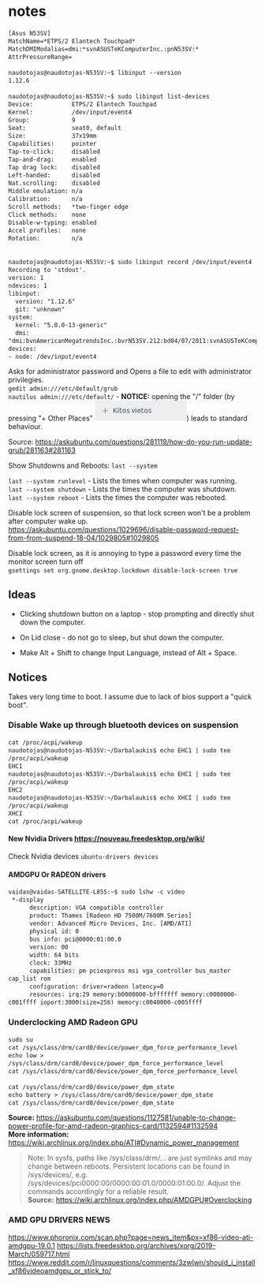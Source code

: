 # notes
```
[Asus N53SV]
MatchName=*ETPS/2 Elantech Touchpad*
MatchDMIModalias=dmi:*svnASUSTeKComputerInc.:pnN53SV:*
AttrPressureRange=

naudotojas@naudotojas-N53SV:~$ libinput --version
1.12.6

naudotojas@naudotojas-N53SV:~$ sudo libinput list-devices
Device:           ETPS/2 Elantech Touchpad
Kernel:           /dev/input/event4
Group:            9
Seat:             seat0, default
Size:             37x19mm
Capabilities:     pointer 
Tap-to-click:     disabled
Tap-and-drag:     enabled
Tap drag lock:    disabled
Left-handed:      disabled
Nat.scrolling:    disabled
Middle emulation: n/a
Calibration:      n/a
Scroll methods:   *two-finger edge 
Click methods:    none
Disable-w-typing: enabled
Accel profiles:   none
Rotation:         n/a
 
 
naudotojas@naudotojas-N53SV:~$ sudo libinput record /dev/input/event4
Recording to 'stdout'.
version: 1
ndevices: 1
libinput:
  version: "1.12.6"
  git: "unknown"
system:
  kernel: "5.0.0-13-generic"
  dmi: "dmi:bvnAmericanMegatrendsInc.:bvrN53SV.212:bd04/07/2011:svnASUSTeKComputerInc.:pnN53SV:pvr1.0:rvnASUSTeKComputerInc.:rnN53SV:rvr1.0:cvnASUSTeKComputerInc.:ct10:cvr1.0:"
devices:
- node: /dev/input/event4

```





Asks for administrator password and Opens a file to edit with administrator privilegies.  
`gedit admin:///etc/default/grub`  
`nautilus admin:///etc/default/` - **NOTICE:** opening the "/" folder (by pressing "+ Other Places" ![gd](./other-places.png)) leads to standard behaviour.  

Source: https://askubuntu.com/questions/281119/how-do-you-run-update-grub/281163#281163







Show Shutdowns and Reboots: `last --system`

`last --system runlevel` - Lists the times when computer was running.  
`last --system shutdown` - Lists the times the computer was shutdown.  
`last --system reboot` - Lists the times the computer was rebooted.  



Disable lock screen of suspension, so that lock screen won't be a problem after computer wake up.  
https://askubuntu.com/questions/1029696/disable-password-request-from-from-suspend-18-04/1029805#1029805

Disable lock screen, as it is annoying to type a password every time the monitor screen turn off  
`gsettings set org.gnome.desktop.lockdown disable-lock-screen true`



## Ideas
* Clicking shutdown button on a laptop - stop prompting and directly shut down the computer.  

* On Lid close - do not go to sleep, but shut down the computer.

* Make Alt + Shift to change Input Language, instead of Alt + Space.

## Notices
Takes very long time to boot. I assume due to lack of bios support a "quick boot".




### Disable Wake up through bluetooth devices on suspension
```
cat /proc/acpi/wakeup
naudotojas@naudotojas-N53SV:~/Darbalaukis$ echo EHC1 | sudo tee /proc/acpi/wakeup
EHC1
naudotojas@naudotojas-N53SV:~/Darbalaukis$ echo EHC1 | sudo tee /proc/acpi/wakeup
EHC2
naudotojas@naudotojas-N53SV:~/Darbalaukis$ echo XHCI | sudo tee /proc/acpi/wakeup
XHCI
cat /proc/acpi/wakeup
```
#### New Nvidia Drivers https://nouveau.freedesktop.org/wiki/
Check Nvidia devices `ubuntu-drivers devices`


#### AMDGPU Or RADEON drivers
 ```
vaidas@vaidas-SATELLITE-L855:~$ sudo lshw -c video
  *-display                 
       description: VGA compatible controller
       product: Thames [Radeon HD 7500M/7600M Series]
       vendor: Advanced Micro Devices, Inc. [AMD/ATI]
       physical id: 0
       bus info: pci@0000:01:00.0
       version: 00
       width: 64 bits
       clock: 33MHz
       capabilities: pm pciexpress msi vga_controller bus_master cap_list rom
       configuration: driver=radeon latency=0
       resources: irq:29 memory:b0000000-bfffffff memory:c0000000-c001ffff ioport:3000(size=256) memory:c0040000-c005ffff

```


### Underclocking AMD Radeon GPU

```
sudo su
cat /sys/class/drm/card0/device/power_dpm_force_performance_level
echo low > /sys/class/drm/card0/device/power_dpm_force_performance_level
cat /sys/class/drm/card0/device/power_dpm_force_performance_level

cat /sys/class/drm/card0/device/power_dpm_state
echo battery > /sys/class/drm/card0/device/power_dpm_state
cat /sys/class/drm/card0/device/power_dpm_state
```  
**Source:** https://askubuntu.com/questions/1127581/unable-to-change-power-profile-for-amd-radeon-graphics-card/1132594#1132594  
**More information:** https://wiki.archlinux.org/index.php/ATI#Dynamic_power_management  

>Note: In sysfs, paths like /sys/class/drm/... are just symlinks and may change between reboots. Persistent locations can be found in /sys/devices/, e.g. /sys/devices/pci0000:00/0000:00:01.0/0000:01:00.0/. Adjust the commands accordingly for a reliable result.  
**Source:** https://wiki.archlinux.org/index.php/AMDGPU#Overclocking


### AMD GPU DRIVERS NEWS
https://www.phoronix.com/scan.php?page=news_item&px=xf86-video-ati-amdgpu-19.0.1
https://lists.freedesktop.org/archives/xorg/2019-March/059717.html
https://www.reddit.com/r/linuxquestions/comments/3zwlwn/should_i_install_xf86videoamdgpu_or_stick_to/

